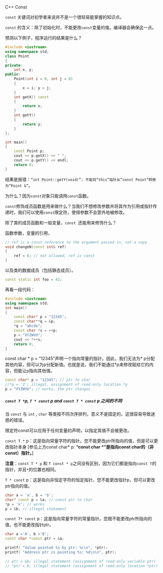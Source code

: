 C++ Const



`const` 关键词对初学者来说并不是一个很轻易能掌握的知识点。

`const` 的含义：除了初始化时，不能更改`const`变量的值。编译器会确保这一点。

预测以下例子，程序运行的结果是什么？

```c++
#include <iostream> 
using namespace std; 
class Point 
{ 
private:
	int x, y; 
public: 
    Point(int i = 0, int j = 0) 
    {
        x = i; y = j; 
    } 
    int getX() const 
    { 
        return x; 
    } 
    int getY() 
    {
        return y;
    } 
}; 

int main() 
{ 
	const Point p; 
	cout << p.getX() << " "; 
	cout << p.getY() << endl;
	return 0; 
} 
```

结果是报错：`“int Point::getY(void)”: 不能将“this”指针从“const Point”转换为“Point &”`。

为什么？因为`const`对象只能调用`const`函数。

`const`修饰成员函数是用来做什么？当我们不想修改参数并将其作为引用或指针传递时，我们可以使用`const`限定符，使得参数不会意外地被修改。



除了类的成员函数和一般变量，`const `还能用来修饰什么？

函数参数，变量的引用，

```c++
// ref is a const reference to the argument passed in, not a copy
void changeN(const int& ref)
{
	ref = 6; // not allowed, ref is const
}
```

以及类的数据成员（包括静态成员）。

```c++
const static int foo = 42;
```



再看一段代码：

```c++
#include <iostream> 
using namespace std; 
int main() 
{ 
	const char* p = "12345"; 
	const char**q = &p; 
	*q = "abcde"; 
	const char *s = ++p; 
	p = "XYZWVU"; 
	cout << *++s; 
	return 0; 
} 
```

const char * p = “12345”声明一个指向常量的指针。因此，我们无法为* p分配其他内容，但可以为p分配新值。也就是说，我们不能通过*p来修改赋给它的内容，但能让p指向其他值。

```c++
const char* p = "12345"; // ptr to char
//*p = '2'; illegal, assignment of read-only location *p
p = "XYZWVU"; // works, the ptr changes
```



##### `const T *`p, `T * const` p and `const T * const` p 之间的不同



当 `const` 与 `int` , `char` 等类按不同次序排列，意义不是固定的，这很容易导致迷惑的错误。

限定符const可以应用于任何变量的声明，以指定其值不会被更改。



`const T *` p：这是指向常量字符的指针。您不能更改ptr所指向的值，但是可以更改指针本身 [参见上方const char* p: **“const char *”是指向const char的（非const）指针。**]

**注意**：`const T * p` 和 `T const * p`之间没有区别，因为它们都是指向`const T`的指针，并且`*`的位置也相同。



`T * const` p：这是指向非恒定字符的恒定指针。您不能更改指针p，但可以更改ptr指向的值。

```c++
char a = 'a', b = 'b';
char* const p = &a; // const ptr to char
*p = 'k'; // works
p = &b; // illegal statement
```



`const T* const` p：这是指向常量字符的常量指针。您既不能更改ptr所指向的值，也不能更改指针ptr。

```C++
char a ='A', b ='B'; 
const char *const ptr = &a; 
      
printf( "Value pointed to by ptr: %c\n", *ptr); 
printf( "Address ptr is pointing to: %d\n\n", ptr); 
  
// ptr = &b; illegal statement (assignment of read-only variable ptr) 
// *ptr = b; illegal statement (assignment of read-only location *ptr)
```